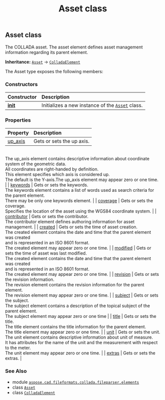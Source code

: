 ﻿---
title: Asset class
second_title: Aspose.CAD for Python via .NET API References
description: 
type: docs
weight: 30
url: /aspose.cad.fileformats.collada.fileparser.elements/asset/
is_root: false
---

## Asset class

The COLLADA asset.
The asset element defines asset management information regarding its parent element.



**Inheritance:** [`Asset`](/cad/python-net/aspose.cad.fileformats.collada.fileparser.elements/asset) → 
[`ColladaElement`](/cad/python-net/aspose.cad.fileformats.collada.fileparser.elements/colladaelement)



The Asset type exposes the following members:

### Constructors
| Constructor | Description |
| :- | :- |
| [__init__](/cad/python-net/aspose.cad.fileformats.collada.fileparser.elements/asset/__init__/#) | Initializes a new instance of the [`Asset`](/cad/python-net/aspose.cad.fileformats.collada.fileparser.elements/asset) class. |


### Properties
| Property | Description |
| :- | :- |
| [up_axis](/cad/python-net/aspose.cad.fileformats.collada.fileparser.elements/asset/up_axis) | Gets or sets the up axis.<br/>The up_axis element contains descriptive information about coordinate system of the geometric data.<br/>All coordinates are right-handed by definition.<br/>This element specifies which axis is considered up.<br/>The default is the Y-axis.The up_axis element may appear zero or one time. |
| [keywords](/cad/python-net/aspose.cad.fileformats.collada.fileparser.elements/asset/keywords) | Gets or sets the keywords.<br/>The keywords element contains a list of words used as search criteria for the parent element.<br/>There may be only one keywords element. |
| [coverage](/cad/python-net/aspose.cad.fileformats.collada.fileparser.elements/asset/coverage) | Gets or sets the coverage.<br/>Specifies the location of the asset using the WGS84 coordinate system. |
| [contributor](/cad/python-net/aspose.cad.fileformats.collada.fileparser.elements/asset/contributor) | Gets or sets the contributor.<br/>The contributor element defines authoring information for asset management. |
| [created](/cad/python-net/aspose.cad.fileformats.collada.fileparser.elements/asset/created) | Gets or sets the time of asset creation.<br/>The created element contains the date and time that the parent element was created<br/>and is represented in an ISO 8601 format.<br/>The created element may appear zero or one time. |
| [modified](/cad/python-net/aspose.cad.fileformats.collada.fileparser.elements/asset/modified) | Gets or sets the time of asset was last modified.<br/>The created element contains the date and time that the parent element was created<br/>and is represented in an ISO 8601 format.<br/>The created element may appear zero or one time. |
| [revision](/cad/python-net/aspose.cad.fileformats.collada.fileparser.elements/asset/revision) | Gets or sets the revision information.<br/>The revision element contains the revision information for the parent element.<br/>The revision element may appear zero or one time. |
| [subject](/cad/python-net/aspose.cad.fileformats.collada.fileparser.elements/asset/subject) | Gets or sets the subject.<br/>The subject element contains a description of the topical subject of the parent element.<br/>The subject element may appear zero or one time |
| [title](/cad/python-net/aspose.cad.fileformats.collada.fileparser.elements/asset/title) | Gets or sets the title.<br/>The title element contains the title information for the parent element.<br/>The title element may appear zero or one time. |
| [unit](/cad/python-net/aspose.cad.fileformats.collada.fileparser.elements/asset/unit) | Gets or sets the unit.<br/>The unit element contains descriptive information about unit of measure.<br/>It has attributes for the name of the unit and the measurement with respect to the meter.<br/>The unit element may appear zero or one time. |
| [extras](/cad/python-net/aspose.cad.fileformats.collada.fileparser.elements/asset/extras) | Gets or sets the extras. |



### See Also
* module [`aspose.cad.fileformats.collada.fileparser.elements`](..)
* class [`Asset`](/cad/python-net/aspose.cad.fileformats.collada.fileparser.elements/asset)
* class [`ColladaElement`](/cad/python-net/aspose.cad.fileformats.collada.fileparser.elements/colladaelement)
